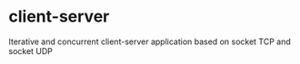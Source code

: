 # client-server
Iterative and concurrent client-server application based on socket TCP and socket UDP
